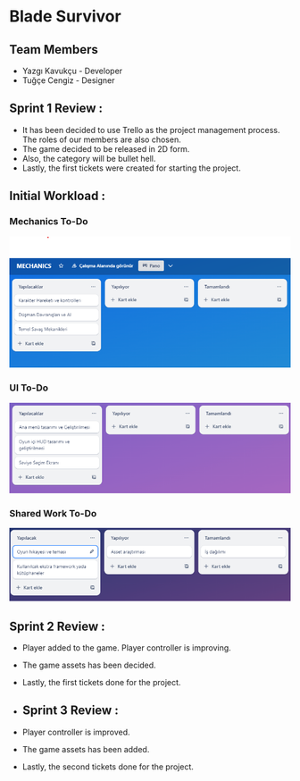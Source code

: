 # Blade Survivor

## Team Members 
* Yazgı Kavukçu - Developer
* Tuğçe Cengiz  - Designer

## Sprint 1 Review : 
* It has been decided to use Trello as the project management process. The roles of our members are also chosen.
* The game decided to be released in 2D form.
* Also, the category will be bullet hell.
* Lastly, the first tickets were created for starting the project.

## Initial Workload :

### Mechanics To-Do
![Mechanics Tickets](https://github.com/KodMachine/BladeSurvival/blob/main/BladeSurvivor/ScreenShots/mechanics.png)
### UI To-Do
![UI Tickets](https://github.com/KodMachine/BladeSurvival/blob/main/BladeSurvivor/ScreenShots/ui.png)
### Shared Work To-Do
![Shared and Research Tickets](https://github.com/KodMachine/BladeSurvival/blob/main/BladeSurvivor/ScreenShots/shared.png)

## Sprint 2 Review : 
* Player added to the game. Player controller is improving.
* The game assets has been decided.
* Lastly, the first tickets done for the project.
  
* ## Sprint 3 Review : 
* Player controller is improved.
* The game assets has been added.
* Lastly, the second tickets done for the project.
